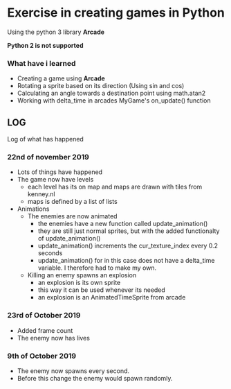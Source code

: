 # Exercise in creating games in Python
Using the python 3 library **Arcade**

**Python 2 is not supported**

### What have i learned
- Creating a game using **Arcade**
- Rotating a sprite based on its direction (Using sin and cos)
- Calculating an angle towards a destination point using math.atan2
- Working with delta_time in arcades MyGame's on_update() function

## LOG
Log of what has happened

### 22nd of november 2019
- Lots of things have happened
- The game now have levels
    - each level has its on map and maps are drawn with tiles from kenney.nl
    - maps is defined by a list of lists
- Animations
    - The enemies are now animated
        - the enemies have a new function called update_animation()
        - they are still just normal sprites, but with the added functionalty of update_animation()
        - update_animation() increments the cur_texture_index every 0.2 seconds
        - update_animation() for in this case does not have a delta_time variable. I therefore had to make my own.
    - Killing an enemy spawns an explosion
        - an explosion is its own sprite
        - this way it can be used whenever its needed
        - an explosion is an AnimatedTimeSprite from arcade 

### 23rd of October 2019
- Added frame count
- The enemy now has lives

### 9th of October 2019
- The enemy now spawns every second.
- Before this change the enemy would spawn randomly.
